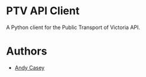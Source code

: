 # PTV API Client 

A Python client for the Public Transport of Victoria API.

# Authors

- [Andy Casey](http://astrowizici.st)
